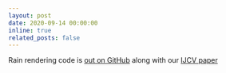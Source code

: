 ```yaml
---
layout: post
date: 2020-09-14 00:00:00
inline: true
related_posts: false
---
```


Rain rendering code is <a href="https://github.com/astra-vision/rain-rendering" rel="noopener" target="_blank">out on GitHub</a> along with our <a href="https://arxiv.org/abs/2009.03683" rel="noopener" target="_blank">IJCV paper</a>
